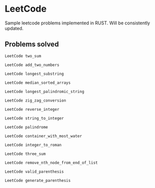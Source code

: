 # LeetCode
Sample leetcode problems implemented in RUST. Will be consistently updated.

## Problems solved

``` 
LeetCode two_sum 
```

```
LeetCode add_two_numbers 
```

```
LeetCode longest_substring 
```

```
LeetCode median_sorted_arrays 
```

```
LeetCode longest_palindromic_string 
```

```
LeetCode zig_zag_conversion 
```

```
LeetCode reverse_integer 
```

```
LeetCode string_to_integer 
```

```
LeetCode palindrome 
```

```
LeetCode container_with_most_water 
```

```
LeetCode integer_to_roman 
```

```
LeetCode three_sum 
```

```
LeetCode remove_nth_node_from_end_of_list 
```

```
LeetCode valid_parenthesis 
```

```
LeetCode generate_parenthesis 
```
